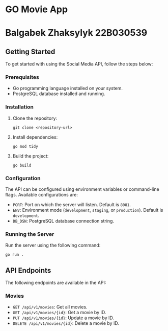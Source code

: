 # GO Movie App
# Balgabek Zhaksylyk 22B030539
## Getting Started

To get started with using the Social Media API, follow the steps below:

### Prerequisites

- Go programming language installed on your system.
- PostgreSQL database installed and running.

### Installation

1. Clone the repository:

   ```
   git clone <repository-url>
   ```

2. Install dependencies:

   ```
   go mod tidy
   ```

3. Build the project:

   ```
   go build
   ```

### Configuration

The API can be configured using environment variables or command-line flags. Available configurations are:

- `PORT`: Port on which the server will listen. Default is `8081`.
- `ENV`: Environment mode (`development`, `staging`, or `production`). Default is `development`.
- `DB_DSN`: PostgreSQL database connection string.

### Running the Server

Run the server using the following command:

```
go run .
```

## API Endpoints

The following endpoints are available in the API:

### Movies

- `GET /api/v1/movies`: Get all movies.
- `GET /api/v1/movies/{id}`: Get a movie by ID.
- `PUT /api/v1/movies/{id}`: Update a movie by ID.
- `DELETE /api/v1/movies/{id}`: Delete a movie by ID.




